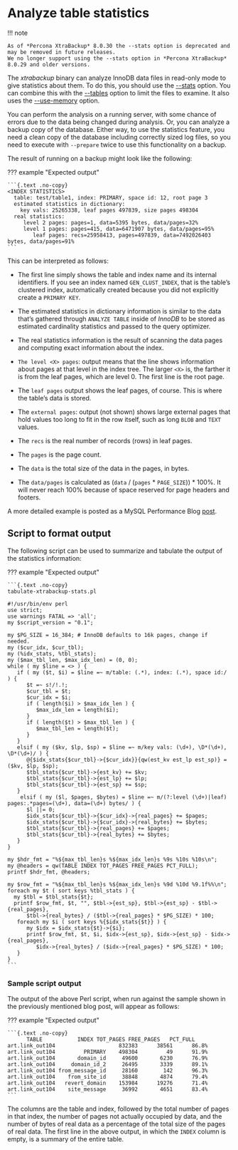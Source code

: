 # Analyze table statistics

!!! note

    As of *Percona XtraBackup* 8.0.30 the --stats option is deprecated and may be removed in future releases. 
    We no longer support using the --stats option in *Percona XtraBackup* 8.0.29 and older versions.

The *xtrabackup* binary can analyze InnoDB data files in read-only mode to give
statistics about them. To do this, you should use the [--stats]
option. You can combine this with the [--tables] option to limit the
files to examine. It also uses the [--use-memory] option.

You can perform the analysis on a running server, with some chance of errors due
to the data being changed during analysis. Or, you can analyze a backup copy of
the database. Either way, to use the statistics feature, you need a clean copy
of the database including correctly sized log files, so you need to execute with
`--prepare` twice to use this functionality on a backup.

The result of running on a backup might look like the following:

??? example "Expected output"

    ```{.text .no-copy}
    <INDEX STATISTICS>
      table: test/table1, index: PRIMARY, space id: 12, root page 3
      estimated statistics in dictionary:
        key vals: 25265338, leaf pages 497839, size pages 498304
      real statistics:
         level 2 pages: pages=1, data=5395 bytes, data/pages=32%
         level 1 pages: pages=415, data=6471907 bytes, data/pages=95%
            leaf pages: recs=25958413, pages=497839, data=7492026403 bytes, data/pages=91%
    ```

This can be interpreted as follows:

* The first line simply shows the table and index name and its internal
identifiers. If you see an index named `GEN_CLUST_INDEX`, that is the
table’s clustered index, automatically created because you did not explicitly
create a `PRIMARY KEY`.

* The estimated statistics in dictionary information is similar to the data
that’s gathered through `ANALYZE TABLE` inside of *InnoDB* to be stored as
estimated cardinality statistics and passed to the query optimizer.

* The real statistics information is the result of scanning the data pages and
computing exact information about the index.

* `The level <X> pages`: output means that the line shows information about
pages at that level in the index tree. The larger `<X>` is, the farther it
is from the leaf pages, which are level 0. The first line is the root page.

* The `leaf pages` output shows the leaf pages, of course. This is where the
table’s data is stored.

* The `external pages`: output (not shown) shows large external pages that
hold values too long to fit in the row itself, such as long `BLOB` and
`TEXT` values.

* The `recs` is the real number of records (rows) in leaf pages.

* The `pages` is the page count.

* The `data` is the total size of the data in the pages, in bytes.

* The `data/pages` is calculated as (`data` / (`pages` \* `PAGE_SIZE`)) \*
100%. It will never reach 100% because of space reserved for page headers and
footers.

A more detailed example is posted as a MySQL Performance Blog [post](http://www.mysqlperformanceblog.com/2009/09/14/statistics-of-innodb-tables-and-indexes-available-in-xtrabackup/).

## Script to format output

The following script can be used to summarize and tabulate the output of the
statistics information:

??? example "Expected output"

    ```{.text .no-copy}
    tabulate-xtrabackup-stats.pl

    #!/usr/bin/env perl
    use strict;
    use warnings FATAL => 'all';
    my $script_version = "0.1";

    my $PG_SIZE = 16_384; # InnoDB defaults to 16k pages, change if needed.
    my ($cur_idx, $cur_tbl);
    my (%idx_stats, %tbl_stats);
    my ($max_tbl_len, $max_idx_len) = (0, 0);
    while ( my $line = <> ) {
       if ( my ($t, $i) = $line =~ m/table: (.*), index: (.*), space id:/ ) {
          $t =~ s!/!.!;
          $cur_tbl = $t;
          $cur_idx = $i;
          if ( length($i) > $max_idx_len ) {
             $max_idx_len = length($i);
          }
          if ( length($t) > $max_tbl_len ) {
             $max_tbl_len = length($t);
          }
       }
       elsif ( my ($kv, $lp, $sp) = $line =~ m/key vals: (\d+), \D*(\d+), \D*(\d+)/ ) {
          @{$idx_stats{$cur_tbl}->{$cur_idx}}{qw(est_kv est_lp est_sp)} = ($kv, $lp, $sp);
          $tbl_stats{$cur_tbl}->{est_kv} += $kv;
          $tbl_stats{$cur_tbl}->{est_lp} += $lp;
          $tbl_stats{$cur_tbl}->{est_sp} += $sp;
       }
        elsif ( my ($l, $pages, $bytes) = $line =~ m/(?:level (\d+)|leaf) pages:.*pages=(\d+), data=(\d+) bytes/ ) {
          $l ||= 0;
          $idx_stats{$cur_tbl}->{$cur_idx}->{real_pages} += $pages;
          $idx_stats{$cur_tbl}->{$cur_idx}->{real_bytes} += $bytes;
          $tbl_stats{$cur_tbl}->{real_pages} += $pages;
          $tbl_stats{$cur_tbl}->{real_bytes} += $bytes;
       }
    }

    my $hdr_fmt = "%${max_tbl_len}s %${max_idx_len}s %9s %10s %10s\n";
    my @headers = qw(TABLE INDEX TOT_PAGES FREE_PAGES PCT_FULL);
    printf $hdr_fmt, @headers;

    my $row_fmt = "%${max_tbl_len}s %${max_idx_len}s %9d %10d %9.1f%%\n";
    foreach my $t ( sort keys %tbl_stats ) {
      my $tbl = $tbl_stats{$t};
      printf $row_fmt, $t, "", $tbl->{est_sp}, $tbl->{est_sp} - $tbl->{real_pages},
          $tbl->{real_bytes} / ($tbl->{real_pages} * $PG_SIZE) * 100;
       foreach my $i ( sort keys %{$idx_stats{$t}} ) {
          my $idx = $idx_stats{$t}->{$i};
          printf $row_fmt, $t, $i, $idx->{est_sp}, $idx->{est_sp} - $idx->{real_pages},
             $idx->{real_bytes} / ($idx->{real_pages} * $PG_SIZE) * 100;
       }
    }
    ```

### Sample script output

The output of the above Perl script, when run against the sample shown in the
previously mentioned blog post, will appear as follows:

??? example "Expected output"

    ```{.text .no-copy}
          TABLE           INDEX TOT_PAGES FREE_PAGES   PCT_FULL
    art.link_out104                    832383      38561      86.8%
    art.link_out104         PRIMARY    498304         49      91.9%
    art.link_out104       domain_id     49600       6230      76.9%
    art.link_out104     domain_id_2     26495       3339      89.1%
    art.link_out104 from_message_id     28160        142      96.3%
    art.link_out104    from_site_id     38848       4874      79.4%
    art.link_out104   revert_domain    153984      19276      71.4%
    art.link_out104    site_message     36992       4651      83.4%
    ```

The columns are the table and index, followed by the total number of pages in
that index, the number of pages not actually occupied by data, and the number of
bytes of real data as a percentage of the total size of the pages of real
data. The first line in the above output, in which the `INDEX` column is
empty, is a summary of the entire table.

[--stats]: xtrabackup-option-reference.md#stats
[--tables]: xtrabackup-option-reference.md#tablesname
[--use-memory]: xtrabackup-option-reference.md#use-memory